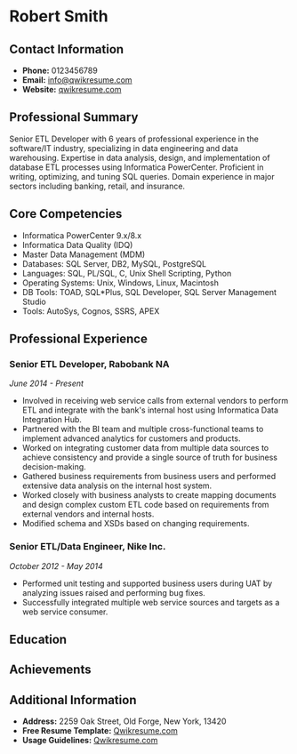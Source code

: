 # Robert Smith

## Contact Information
- **Phone:** 0123456789
- **Email:** info@qwikresume.com
- **Website:** [qwikresume.com](http://qwikresume.com)

## Professional Summary
Senior ETL Developer with 6 years of professional experience in the software/IT industry, specializing in data engineering and data warehousing. Expertise in data analysis, design, and implementation of database ETL processes using Informatica PowerCenter. Proficient in writing, optimizing, and tuning SQL queries. Domain experience in major sectors including banking, retail, and insurance.

## Core Competencies
- Informatica PowerCenter 9.x/8.x
- Informatica Data Quality (IDQ)
- Master Data Management (MDM)
- Databases: SQL Server, DB2, MySQL, PostgreSQL
- Languages: SQL, PL/SQL, C, Unix Shell Scripting, Python
- Operating Systems: Unix, Windows, Linux, Macintosh
- DB Tools: TOAD, SQL*Plus, SQL Developer, SQL Server Management Studio
- Tools: AutoSys, Cognos, SSRS, APEX

## Professional Experience

### Senior ETL Developer, Rabobank NA
*June 2014 - Present*
- Involved in receiving web service calls from external vendors to perform ETL and integrate with the bank's internal host using Informatica Data Integration Hub.
- Partnered with the BI team and multiple cross-functional teams to implement advanced analytics for customers and products.
- Worked on integrating customer data from multiple data sources to achieve consistency and provide a single source of truth for business decision-making.
- Gathered business requirements from business users and performed extensive data analysis on the internal host system.
- Worked closely with business analysts to create mapping documents and design complex custom ETL code based on requirements from external vendors and internal hosts.
- Modified schema and XSDs based on changing requirements.

### Senior ETL/Data Engineer, Nike Inc.
*October 2012 - May 2014*
- Performed unit testing and supported business users during UAT by analyzing issues raised and performing bug fixes.
- Successfully integrated multiple web service sources and targets as a web service consumer.

## Education

## Achievements

## Additional Information
- **Address:** 2259 Oak Street, Old Forge, New York, 13420
- **Free Resume Template:** [Qwikresume.com](http://qwikresume.com)
- **Usage Guidelines:** [Qwikresume.com](http://qwikresume.com)
